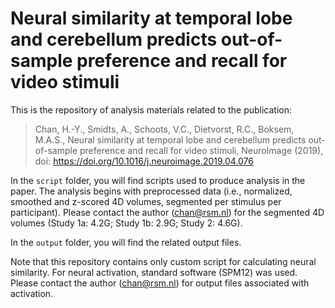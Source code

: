 # Neural similarity at temporal lobe and cerebellum predicts out-of-sample preference and recall for video stimuli

This is the repository of analysis materials related to the publication:

> Chan, H.-Y., Smidts, A., Schoots, V.C., Dietvorst, R.C., Boksem, M.A.S., Neural similarity at temporal lobe and cerebellum predicts out-of-sample preference and recall for video stimuli, NeuroImage (2019), doi: https://doi.org/10.1016/j.neuroimage.2019.04.076

In the `script` folder, you will find scripts used to produce analysis in the paper. The analysis begins with preprocessed data (i.e., normalized, smoothed and z-scored 4D volumes, segmented per stimulus per participant). Please contact the author ([chan@rsm.nl](mailto:chan@rsm.nl)) for the segmented 4D volumes (Study 1a: 4.2G; Study 1b: 2.9G; Study 2: 4.6G).

In the `output` folder, you will find the related output files.

Note that this repository contains only custom script for calculating neural similarity. For neural activation, standard software (SPM12) was used. Please contact the author ([chan@rsm.nl](mailto:chan@rsm.nl)) for output files associated with activation.
